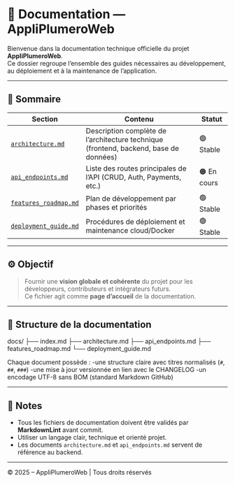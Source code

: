 # 📘 Documentation — AppliPlumeroWeb

Bienvenue dans la documentation technique officielle du projet **AppliPlumeroWeb**.  
Ce dossier regroupe l’ensemble des guides nécessaires au développement, au déploiement et à la maintenance de l’application.

---

## 🧭 Sommaire

| Section                                        | Contenu                                                                               | Statut      |
| ---------------------------------------------- | ------------------------------------------------------------------------------------- | ----------- |
| [`architecture.md`](./architecture.md)         | Description complète de l’architecture technique (frontend, backend, base de données) | 🟢 Stable   |
| [`api_endpoints.md`](./api_endpoints.md)       | Liste des routes principales de l’API (CRUD, Auth, Payments, etc.)                    | 🟠 En cours |
| [`features_roadmap.md`](./features_roadmap.md) | Plan de développement par phases et priorités                                         | 🟢 Stable   |
| [`deployment_guide.md`](./deployment_guide.md) | Procédures de déploiement et maintenance cloud/Docker                                 | 🟢 Stable   |

---

## ⚙️ Objectif

> Fournir une **vision globale et cohérente** du projet pour les développeurs, contributeurs et intégrateurs futurs.  
> Ce fichier agit comme **page d’accueil** de la documentation.

---

## 🧩 Structure de la documentation

docs/
├── index.md
├── architecture.md
├── api_endpoints.md
├── features_roadmap.md
└── deployment_guide.md

Chaque document possède :
-une structure claire avec titres normalisés (`#`, `##`, `###`)
-une mise à jour versionnée en lien avec le CHANGELOG
-un encodage UTF-8 sans BOM (standard Markdown GitHub)

---

## 🧠 Notes

- Tous les fichiers de documentation doivent être validés par **MarkdownLint** avant commit.
- Utiliser un langage clair, technique et orienté projet.
- Les documents `architecture.md` et `api_endpoints.md` servent de référence au backend.

---

© 2025 – AppliPlumeroWeb | Tous droits réservés

